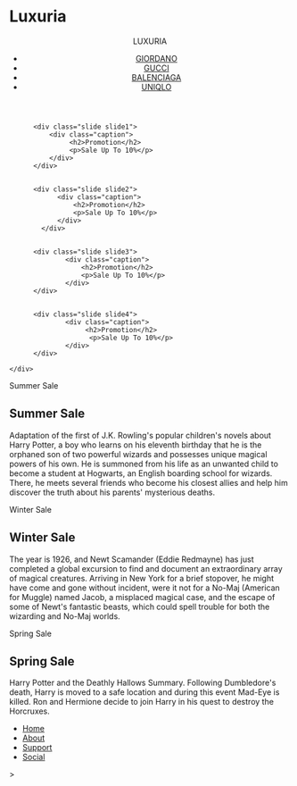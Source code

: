 # Luxuria 
<!DOCTYPE html>

<html lang="en">
<!--Description: Group Project: Creating Website-->
<!--Author: Hendro Lee, Chang Kwang Yung, Shane Hanson, Joey Tan Tze Wei-->
<!--Date: 10/10/18-->
<!--Validate: Ok ?/10/18-->
  
<head>
  <title>Luxuria</title>
  <link rel="stylesheet" type="text/css" href="stylesheet.css">
  <meta charset="utf-8">
  <meta name="author" content="Hendro Lee,Chang Kwang Yung, Shane Hanson, Joey Tan Tze Wei">
  <meta name="description" content="Luxuria">
  <meta name="keywords" content="Luxuria, fashion, kids, dress" <!-- You may add more here ! -->
</head>

<!--header-->
<header>
<p class="brand">LUXURIA</p>

<!--navigation bar-->
<!-- Section for Men, Women, Juniors, Accecories-->
  <div class="topnav">
      <nav>
        <center>
            <ul id="menu">
              <li><a href="http://giordano.com/MY/en-US/">GIORDANO </a></li>
              <li><a href="https://www.gucci.com/us/en/">GUCCI</a></li>
              <li><a href="https://www.balenciaga.com/gb?tp=62532&ad=standard&targetid=kwd-355474844585&location=9066246&gclid=CjwKCAjwxILdBRBqEiwAHL2R88vuCPSIf0MjM4i5XGOuQZc46bK5dB_GeGjDY2lJSL7AFN9nZCRGSRoC0yMQAvD_BwE">BALENCIAGA</a></li>
              <li><a href="https://www.uniqlo.com/my/store/">UNIQLO</a></li>
            </ul>
        </center>
      </nav>
  </div>
</header>

<script>
window.onscroll = function() {myFunction()};

var navbar = document.getElementById("navbar");
var sticky = navbar.offsetTop;

function myFunction() {
  if (window.pageYOffset >= sticky) {
    navbar.classList.add("sticky")
  } else {
    navbar.classList.remove("sticky");
  }
}
</script>

<!-- this is image slider-->
<div class="container">
    <div class="slider">

          <div class="slide slide1">
              <div class="caption">
                   <h2>Promotion</h2>
                   <p>Sale Up To 10%</p>
              </div>
          </div>


          <div class="slide slide2">
                <div class="caption">
                    <h2>Promotion</h2>
                    <p>Sale Up To 10%</p>
                </div>
            </div>


          <div class="slide slide3">
                  <div class="caption">
                      <h2>Promotion</h2>
                      <p>Sale Up To 10%</p>
                  </div>
          </div>


          <div class="slide slide4">
                  <div class="caption">
                       <h2>Promotion</h2>
                        <p>Sale Up To 10%</p>
                  </div>
          </div>

    </div>
</div>

<!--black bar divider-->
<section class="section section-dark">
</section>


<!-- images with parallax effect-->
<div class="pimg1">
  <div class="ptext">
    <span class="border">
      Summer Sale
    </span>
  </div>
</div>


<!--black bar with info-->
<section class="section section-dark">
  <h2>Summer Sale</h2>
    <p>
      Adaptation of the first of J.K. Rowling's popular
      children's novels about Harry Potter, a boy who learns
      on his eleventh birthday that he is the orphaned son of two
      powerful wizards and possesses unique magical powers of his own. He is
      summoned from his life as an unwanted child to become a student at Hogwarts,
      an English boarding school for wizards. There, he meets several friends who become
      his closest allies and help him discover the truth about his parents' mysterious deaths.
    </p>
</section>


<!--images with parallax effect-->
<div class="pimg2">
  <div class="ptext">
    <span class="border">
      Winter Sale
    </span>
  </div>
</div>


<!--black bar with info-->
<section class="section section-dark">
  <h2>Winter Sale</h2>
    <p>
      The year is 1926, and Newt Scamander (Eddie Redmayne) has just completed
      a global excursion to find and document an extraordinary array of magical
      creatures. Arriving in New York for a brief stopover, he might have come and
      gone without incident, were it not for a No-Maj (American for Muggle) named Jacob,
      a misplaced magical case, and the escape of some of Newt's fantastic beasts, which
      could spell trouble for both the wizarding and No-Maj worlds.
    </p>
</section>


<!--images with parallax effect-->
<div class="pimg3">
  <div class="ptext">
    <span class="border">
      Spring Sale
    </span>
  </div>
</div>


<!--black bar with info-->
<section class="section section-dark">
  <h2>Spring Sale</h2>
    <p>
      Harry Potter and the Deathly Hallows Summary.
      Following Dumbledore's death, Harry is moved to
      a safe location and during this event Mad-Eye is killed.
      Ron and Hermione decide to join Harry in his quest to destroy the Horcruxes.
    </p>
</section>


<!--Foooter-->
<footer>
  <div class="wrapper">
  <nav>
    <ul>
        <li><a href="https://www.gucci.com/us/en/">Home</a></li>
        <li><a href="https://www.gucci.com/us/en/">About</a></li>
        <li><a href="https://www.gucci.com/us/en/">Support</a></li>
        <li><a href="https://www.gucci.com/us/en/">Social</a></li>
      </ul>
  </nav>
  </div>
</footer>
>

</html>
